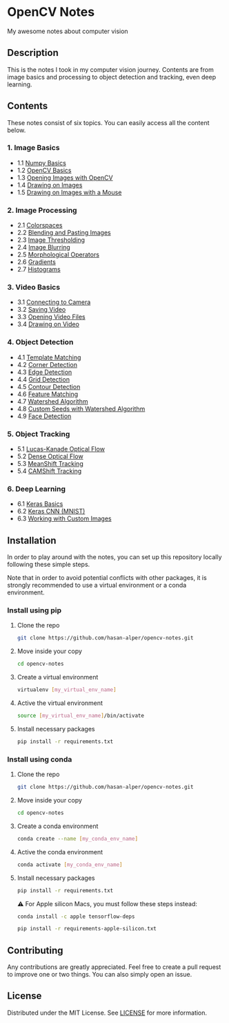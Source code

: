 # OpenCV Notes
My awesome notes about computer vision

## Description
This is the notes I took in my computer vision journey. Contents are from image basics and processing to object detection and tracking, even deep learning. 

## Contents
These notes consist of six topics. You can easily access all the content below.

### 1. Image Basics
* 1.1 [Numpy Basics](01-IMAGE-BASICS/1.1-numpy-basics.ipynb)
* 1.2 [OpenCV Basics](01-IMAGE-BASICS/1.2-opencv-basics.ipynb)
* 1.3 [Opening Images with OpenCV](01-IMAGE-BASICS/1.3-opening-images-with-opencv.py) 
* 1.4 [Drawing on Images](01-IMAGE-BASICS/1.4-drawing-on-images.ipynb)
* 1.5 [Drawing on Images with a Mouse](01-IMAGE-BASICS/1.5-drawing-on-images-with-a-mouse.py)

### 2. Image Processing
* 2.1 [Colorspaces](02-IMAGE-PROCESSING/2.1-colorspaces.ipynb)
* 2.2 [Blending and Pasting Images](02-IMAGE-PROCESSING/2.2-blending-and-pasting-images.ipynb)
* 2.3 [Image Thresholding](02-IMAGE-PROCESSING/2.3-image-thresholding.ipynb)
* 2.4 [Image Blurring](02-IMAGE-PROCESSING/2.4-image-blurring.ipynb)
* 2.5 [Morphological Operators](02-IMAGE-PROCESSING/2.5-morphological-operators.ipynb) 
* 2.6 [Gradients](02-IMAGE-PROCESSING/2.6-gradients.ipynb)
* 2.7 [Histograms](02-IMAGE-PROCESSING/2.7-histograms.ipynb)

### 3. Video Basics
* 3.1 [Connecting to Camera](03-VIDEO-BASICS/3.1-connecting-to-camera.py)
* 3.2 [Saving Video](03-VIDEO-BASICS/3.2-saving-video.py)
* 3.3 [Opening Video Files](03-VIDEO-BASICS/3.3-opening-video-files.py)
* 3.4 [Drawing on Video](03-VIDEO-BASICS/3.4-drawing-on-video.py)

### 4. Object Detection
* 4.1 [Template Matching](04-OBJECT-DETECTION/4.1-template-matching.ipynb)
* 4.2 [Corner Detection](04-OBJECT-DETECTION/4.2-corner-detection.ipynb)
* 4.3 [Edge Detection](04-OBJECT-DETECTION/4.3-edge-detection.ipynb)
* 4.4 [Grid Detection](04-OBJECT-DETECTION/4.4-grid-detection.ipynb)
* 4.5 [Contour Detection](04-OBJECT-DETECTION/4.5-contour-detection.ipynb)
* 4.6 [Feature Matching](04-OBJECT-DETECTION/4.6-feature-matching.ipynb)
* 4.7 [Watershed Algorithm](04-OBJECT-DETECTION/4.7-watershed-algorithm.ipynb)
* 4.8 [Custom Seeds with Watershed Algorithm](04-OBJECT-DETECTION/25-custom-seeds-with-watershed-algorithm.py)
* 4.9 [Face Detection](04-OBJECT-DETECTION/26-face-detection.ipynb)

### 5. Object Tracking
* 5.1 [Lucas-Kanade Optical Flow](05-OBJECT-TRACKING/27-lucas-kanade-optical-flow.py)
* 5.2 [Dense Optical Flow](05-OBJECT-TRACKING/28-dense-optical-flow.py)
* 5.3 [MeanShift Tracking](05-OBJECT-TRACKING/29-meanshift-tracking.py)
* 5.4 [CAMShift Tracking](05-OBJECT-TRACKING/30-camshift-tracking.py)

### 6. Deep Learning
* 6.1 [Keras Basics](06-DEEP-LEARNING/31-keras-basics.ipynb)
* 6.2 [Keras CNN (MNIST)](06-DEEP-LEARNING/32-keras-cnn-mnist.ipynb)
* 6.3 [Working with Custom Images](06-DEEP-LEARNING/33-deep-learning-custom-images.ipynb)

## Installation
In order to play around with the notes, you can set up this repository locally following these simple steps.

Note that in order to avoid potential conflicts with other packages, it is strongly recommended to use a virtual environment or a conda environment.

### Install using pip
1. Clone the repo
    ```sh
    git clone https://github.com/hasan-alper/opencv-notes.git
    ```
2. Move inside your copy
    ```sh
    cd opencv-notes
    ```
3. Create a virtual environment
    ```sh
    virtualenv [my_virtual_env_name]
    ```
4. Active the virtual environment
    ```sh
    source [my_virtual_env_name]/bin/activate
    ```
5. Install necessary packages
    ```sh
    pip install -r requirements.txt
    ```

### Install using conda

1. Clone the repo
    ```sh
    git clone https://github.com/hasan-alper/opencv-notes.git
    ```
2. Move inside your copy
    ```sh
    cd opencv-notes
    ```
3. Create a conda environment
    ```sh
    conda create --name [my_conda_env_name]
    ```
4. Active the conda environment
    ```sh
    conda activate [my_conda_env_name]
    ```
5. Install necessary packages
    ```sh
    pip install -r requirements.txt
    ```
     ⚠️ For Apple silicon Macs, you must follow these steps instead:
    ```sh
    conda install -c apple tensorflow-deps
    ```
    ```sh
    pip install -r requirements-apple-silicon.txt
    ```
     
## Contributing

Any contributions are greatly appreciated. Feel free to create a pull request to improve one or two things. You can also simply open an issue.

## License

Distributed under the MIT License. See [LICENSE](LICENSE) for more information.